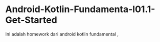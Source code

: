# Android-Kotlin-Fundamenta-l01.1-Get-Started
Ini adalah homework dari android kotlin fundamental , 
